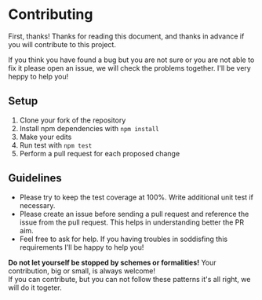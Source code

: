# Contributing
First, thanks! Thanks for reading this document, and thanks in advance if you will contribute to this project.

If you think you have found a bug but you are not sure or you are not able to fix it please open an issue, we will check the problems together.
I'll be very heppy to help you!

## Setup
1. Clone your fork of the repository
2. Install npm dependencies with `npm install`
3. Make your edits
4. Run test with `npm test`
5. Perform a pull request for each proposed change

## Guidelines
- Please try to keep the test coverage at 100%. Write additional unit test if necessary.
- Please create an issue before sending a pull request and reference the issue from the pull request. This helps in understanding better the PR aim.
- Feel free to ask for help. If you having troubles in soddisfing this requirements I'll be happy to help you!

**Do not let yourself be stopped by schemes or formalities!**
Your contribution, big or small, is always welcome!  
If you can contribute, but you can not follow these patterns it's all right, we will do it togeter.
